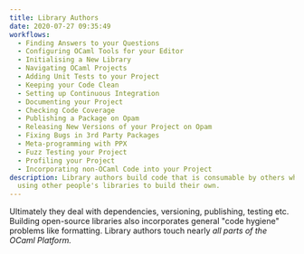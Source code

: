 ```yaml
---
title: Library Authors
date: 2020-07-27 09:35:49
workflows: 
  - Finding Answers to your Questions
  - Configuring OCaml Tools for your Editor
  - Initialising a New Library
  - Navigating OCaml Projects
  - Adding Unit Tests to your Project
  - Keeping your Code Clean
  - Setting up Continuous Integration
  - Documenting your Project
  - Checking Code Coverage
  - Publishing a Package on Opam
  - Releasing New Versions of your Project on Opam
  - Fixing Bugs in 3rd Party Packages
  - Meta-programming with PPX 
  - Fuzz Testing your Project
  - Profiling your Project 
  - Incorporating non-OCaml Code into your Project
description: Library authors build code that is consumable by others whilst also
  using other people's libraries to build their own.
---
```

Ultimately they deal with dependencies, versioning, publishing, testing etc. Building open-source libraries also incorporates general "code hygiene" problems like formatting. Library authors touch nearly *all parts of the OCaml Platform.*